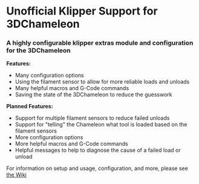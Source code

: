 # Unofficial Klipper Support for 3DChameleon
### A highly configurable klipper extras module and configuration for the 3DChameleon

**Features:**
- Many configuration options
- Using the filament sensor to allow for more reliable loads and unloads
- Many helpful macros and G-Code commands
- Saving the state of the 3DChameleon to reduce the guesswork

**Planned Features:**
- Support for multiple filament sensors to reduce failed unloads
- Support for "telling" the Chameleon what tool is loaded based on the filament sensors
- More configuration options
- More helpful macros and G-Code commands
- Helpful messages to help to diagnose the cause of a failed load or unload

For information on setup and usage, configuration, and more, please see [the Wiki](https://github.com/3DCoded/3dchameleon-klipper/wiki)
